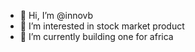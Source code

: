 - 👋 Hi, I’m @innovb
- 👀 I’m interested in stock market product
- 🌱 I’m currently building one for africa


<!---
innovb/innovb is a ✨ special ✨ repository because its `README.md` (this file) appears on your GitHub profile.
You can click the Preview link to take a look at your changes.
--->

